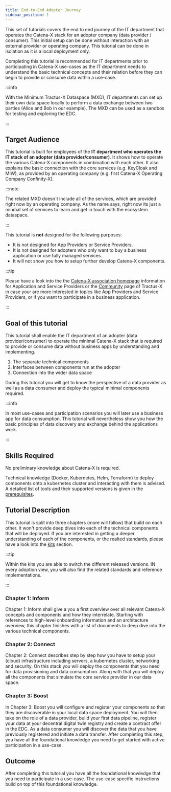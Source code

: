 ```yaml
---
title: End-to-End Adopter Journey
sidebar_position: 1
---
```


This set of tutorials covers the end to end journey of the IT department that operates the Catena-X stack for an adopter company (data provider / consumer).
This initial setup can be done without interaction with an external provider or operating company. This tutorial can be done in isolation as it is a local deployment only.

Completing this tutorial is recommended for IT departments prior to participating in Catena-X use-cases as the IT department needs to understand the basic technical concepts and their relation before they can begin to provide or consume data within a use-case.

:::info

With the Minimum Tractus-X Dataspace (MXD), IT departments can set up their own data space locally to perform a data exchange between two parties (Alice and Bob in our example). The MXD can be used as a sandbox for testing and exploring the EDC.

:::

## Target Audience

This tutorial is built for employees of the **IT department who operates the IT stack of an adopter (data provider/consumer)**. It shows how to operate the various Catena-X components in combination with each other. It also explains the basic connection with the core services (e.g. KeyCloak and MIW), as provided by an operating company (e.g. first Catena-X Operating Company Confinity-X).

:::note

The related MXD doesn`t include all of the services, which are provided right now by an operating company. As the name says, right now its just a minmal set of services to learn and get in touch with the ecosystem dataspace.

:::

This tutorial is **not** designed for the following purposes:

- It is not designed for App Providers or Service Providers.
- It is not designed for adopters who only want to buy a business application or use fully managed services.
- It will not show you how to setup further develop Catena-X components.

:::tip

Please have a look into the the [Catena-X association homepage](<https://www.catena-x.net>) information for Application and Service Providers or the [Community](<https://eclipse-tractusx.github.io/community>) page of Tractus-X in case your are more interested in topics like App Providers and Service Providers, or if you want to participate in a business application.

:::

## Goal of this tutorial

This tutorial shall enable the IT department of an adopter (data provider/consumer) to operate the minimal Catena-X stack that is required to provide or consume data without business apps by understanding and implementing.

1. The separate technical components
2. Interfaces between components run at the adopter
3. Connection into the wider data space

During this tutorial you will get to know the perspective of a data provider as well as a data consumer and deploy the typical minimal components required.

:::info

In most use-cases and participation scenarios you will later use a business app for data consumption. This tutorial will nevertheless show you how the basic principles of data discovery and exchange behind the applications work.

:::

## Skills Required

No preliminary knowledge about Catena-X is required.

Technical knowledge (Docker, Kubernetes, Helm, Terraform) to deploy components onto a kubernetes cluster and interacting with them is advised. A detailed list of tools and their supported versions is given in the [prerequisites](./e2e/prerequisites/prerequisites.md).

## Tutorial Description

This tutorial is split into three chapters (more will follow) that build on each other. It won't provide deep dives into each of the technical components that will be deployed. If you are interested in getting a deeper understanding of each of the components, or the realted standards, please have a look into the [kits](https://eclipse-tractusx.github.io/developer) section.

:::tip

Within the kits you are able to switch the different released versions. IN every adoption view, you will also find the related standards and reference implementations.

:::

### Chapter 1: Inform

Chapter 1: Inform shall give a you a first overview over all relevant Catena-X concepts and components and how they interrelate. Starting with references to high-level onboarding information and an architecture overview, this chapter finishes with a list of documents to deep dive into the various technical components.

### Chapter 2: Connect

Chapter 2: Connect describes step by step how you have to setup your (cloud) infrastructure including servers, a kubernetes cluster, networking and security. On this stack you will
deploy the components that you need for data provisioning and data consumption. Along with that you will deploy all the components that simulate the core service provider in our data space.

### Chapter 3: Boost

In Chapter 3: Boost you will configure and register your components so that they are discoverable in your local data space deployment. You will then take on the role of a data provider, build your first data pipeline, register your data at your decentral digital twin registry and create a contract offer in the EDC. As a data consumer you will discover the data that you have previously registered and initiate a data transfer. After completing this step, you have all the foundational knowledge you need to get started with active participation in a use-case.

## Outcome

After completing this tutorial you have all the foundational knowledge that you need to participate in a use-case. The use-case specific instructions build on top of this foundational knowledge.
